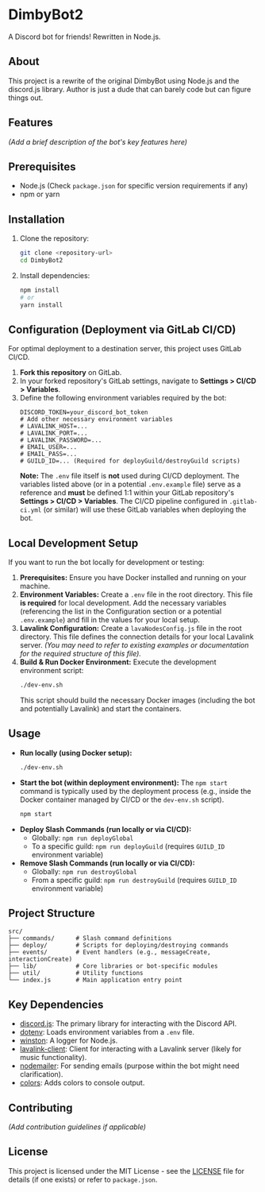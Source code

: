 # DimbyBot2

A Discord bot for friends! Rewritten in Node.js.

## About

This project is a rewrite of the original DimbyBot using Node.js and the discord.js library.
Author is just a dude that can barely code but can figure things out.

## Features

*(Add a brief description of the bot's key features here)*

## Prerequisites

*   Node.js (Check `package.json` for specific version requirements if any)
*   npm or yarn

## Installation

1.  Clone the repository:
    ```bash
    git clone <repository-url>
    cd DimbyBot2
    ```
2.  Install dependencies:
    ```bash
    npm install
    # or
    yarn install
    ```

## Configuration (Deployment via GitLab CI/CD)

For optimal deployment to a destination server, this project uses GitLab CI/CD.

1.  **Fork this repository** on GitLab.
2.  In your forked repository's GitLab settings, navigate to **Settings > CI/CD > Variables**.
3.  Define the following environment variables required by the bot:
    ```dotenv
    DISCORD_TOKEN=your_discord_bot_token
    # Add other necessary environment variables
    # LAVALINK_HOST=...
    # LAVALINK_PORT=...
    # LAVALINK_PASSWORD=...
    # EMAIL_USER=...
    # EMAIL_PASS=...
    # GUILD_ID=... (Required for deployGuild/destroyGuild scripts)
    ```
    **Note:** The `.env` file itself is **not** used during CI/CD deployment. The variables listed above (or in a potential `.env.example` file) serve as a reference and **must** be defined 1:1 within your GitLab repository's **Settings > CI/CD > Variables**.
    The CI/CD pipeline configured in `.gitlab-ci.yml` (or similar) will use these GitLab variables when deploying the bot.

## Local Development Setup

If you want to run the bot locally for development or testing:

1.  **Prerequisites:** Ensure you have Docker installed and running on your machine.
2.  **Environment Variables:** Create a `.env` file in the root directory. This file **is required** for local development. Add the necessary variables (referencing the list in the Configuration section or a potential `.env.example`) and fill in the values for your local setup.
3.  **Lavalink Configuration:** Create a `lavaNodesConfig.js` file in the root directory. This file defines the connection details for your local Lavalink server. *(You may need to refer to existing examples or documentation for the required structure of this file).*
4.  **Build & Run Docker Environment:** Execute the development environment script:
    ```bash
    ./dev-env.sh
    ```
    This script should build the necessary Docker images (including the bot and potentially Lavalink) and start the containers.

## Usage

*   **Run locally (using Docker setup):**
    ```bash
    ./dev-env.sh
    ```
*   **Start the bot (within deployment environment):** The `npm start` command is typically used by the deployment process (e.g., inside the Docker container managed by CI/CD or the `dev-env.sh` script).
    ```bash
    npm start
    ```
*   **Deploy Slash Commands (run locally or via CI/CD):**
    *   Globally: `npm run deployGlobal`
    *   To a specific guild: `npm run deployGuild` (requires `GUILD_ID` environment variable)
*   **Remove Slash Commands (run locally or via CI/CD):**
    *   Globally: `npm run destroyGlobal`
    *   From a specific guild: `npm run destroyGuild` (requires `GUILD_ID` environment variable)

## Project Structure

```
src/
├── commands/      # Slash command definitions
├── deploy/        # Scripts for deploying/destroying commands
├── events/        # Event handlers (e.g., messageCreate, interactionCreate)
├── lib/           # Core libraries or bot-specific modules
├── util/          # Utility functions
└── index.js       # Main application entry point
```

## Key Dependencies

*   [discord.js](https://discord.js.org/): The primary library for interacting with the Discord API.
*   [dotenv](https://github.com/motdotla/dotenv): Loads environment variables from a `.env` file.
*   [winston](https://github.com/winstonjs/winston): A logger for Node.js.
*   [lavalink-client](https://github.com/freyacodes/lavalink-client): Client for interacting with a Lavalink server (likely for music functionality).
*   [nodemailer](https://nodemailer.com/): For sending emails (purpose within the bot might need clarification).
*   [colors](https://github.com/Marak/colors.js): Adds colors to console output.

## Contributing

*(Add contribution guidelines if applicable)*

## License

This project is licensed under the MIT License - see the [LICENSE](LICENSE) file for details (if one exists) or refer to `package.json`.

